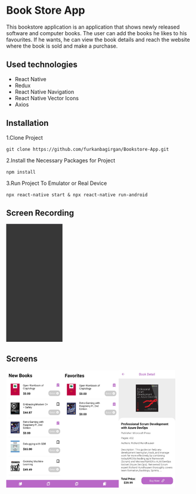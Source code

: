 # Book Store App
This bookstore application is an application that shows newly released software and computer books. The user can add the books he likes to his favourites. If he wants, he can view the book details and reach the website where the book is sold and make a purchase.

## Used technologies
- React Native
- Redux
- React Native Navigation
- React Native Vector Icons
- Axios

## Installation
1.Clone Project
```
git clone https://github.com/furkanbagirgan/Bookstore-App.git
```
2.Install the Necessary Packages for Project
```
npm install
```
3.Run Project To Emulator or Real Device
```
npx react-native start & npx react-native run-android
```

## Screen Recording
<img src="screens/screenRecording.gif" width="30%">

## Screens
<img src="screens/homePage.jpg" width="30%"><img src="screens/favoritesPage.jpg" width="30%"><img src="screens/detailPage.jpg" width="30%"></kbd>

